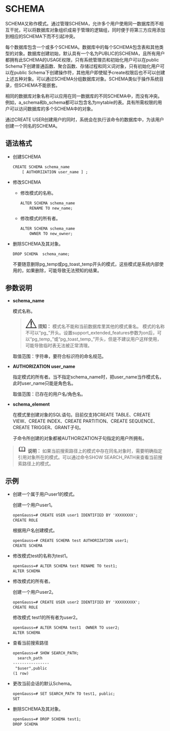 # SCHEMA

SCHEMA又称作模式。通过管理SCHEMA，允许多个用户使用同一数据库而不相互干扰，可以将数据库对象组织成易于管理的逻辑组，同时便于将第三方应用添加到相应的SCHEMA下而不引起冲突。

每个数据库包含一个或多个SCHEMA。数据库中的每个SCHEMA包含表和其他类型的对象。数据库创建初始，默认具有一个名为PUBLIC的SCHEMA，且所有用户都拥有此SCHEMA的USAGE权限，只有系统管理员和初始化用户可以在public Schema下创建普通函数、聚合函数、存储过程和同义词对象，只有初始化用户可以在public Schema下创建操作符，其他用户即使赋予create权限后也不可以创建上述五种对象。可以通过SCHEMA分组数据库对象。SCHEMA类似于操作系统目录，但SCHEMA不能嵌套。

相同的数据库对象名称可以应用在同一数据库的不同SCHEMA中，而没有冲突。例如，a\_schema和b\_schema都可以包含名为mytable的表。具有所需权限的用户可以访问数据库的多个SCHEMA中的对象。

通过CREATE USER创建用户的同时，系统会在执行该命令的数据库中，为该用户创建一个同名的SCHEMA。

## 语法格式<a name="section10988202911187"></a>

-   创建SCHEMA

    ```
    CREATE SCHEMA schema_name 
        [ AUTHORIZATION user_name ] ;
    ```

-   修改SCHEMA
    -   修改模式的名称。

        ```
        ALTER SCHEMA schema_name 
            RENAME TO new_name;
        ```

    -   修改模式的所有者。

        ```
        ALTER SCHEMA schema_name 
            OWNER TO new_owner;
        ```


-   删除SCHEMA及其对象。

    ```
    DROP SCHEMA  schema_name;
    ```

    不要随意删除pg\_temp或pg\_toast\_temp开头的模式，这些模式是系统内部使用的，如果删除，可能导致无法预知的结果。


## 参数说明<a name="zh-cn_topic_0283137491_zh-cn_topic_0237122113_zh-cn_topic_0059777945_s9930d6a2a74b406980e00129b1f4fe2c"></a>

-   **schema\_name**

    模式名称。

    >![](public_sys-resources/icon-notice.png) **须知：** 
    >模式名不能和当前数据库里其他的模式重名。
    >模式的名称不可以“pg\_”开头。设置support_extended_features参数为on后，可以“pg\_temp\_”或“pg\_toast\_temp\_”开头，但是不建议用户这样使用，可能导致临时表无法被正常清理。

    取值范围：字符串，要符合标识符的命名规范。

-   **AUTHORIZATION user\_name**

    指定模式的所有者。当不指定schema\_name时，把user\_name当作模式名，此时user\_name只能是角色名。

    取值范围：已存在的用户名/角色名。

-   **schema\_element**

    在模式里创建对象的SQL语句。目前仅支持CREATE TABLE、CREATE VIEW、CREATE INDEX、CREATE PARTITION、CREATE SEQUENCE、CREATE TRIGGER、GRANT子句。

    子命令所创建的对象都被AUTHORIZATION子句指定的用户所拥有。


>![](public_sys-resources/icon-note.png) **说明：** 
>如果当前搜索路径上的模式中存在同名对象时，需要明确指定引用对象所在的模式。可以通过命令SHOW SEARCH\_PATH来查看当前搜索路径上的模式。

## 示例<a name="zh-cn_topic_0283136607_zh-cn_topic_0237122070_zh-cn_topic_0059779037_sd7a0dca78f6844d79a0ec70fb4213769"></a>

-   创建一个属于用户user1的模式。

    创建一个用户user1。

    ```
    openGauss=# CREATE USER user1 IDENTIFIED BY 'XXXXXXXX';
    CREATE ROLE
    ```

    根据用户名创建模式。

    ```
    openGauss=# CREATE SCHEMA test AUTHORIZATION user1;
    CREATE SCHEMA
    ```

-   修改模式test的名称为test1。

    ```
    openGauss=# ALTER SCHEMA test RENAME TO test1;
    ALTER SCHEMA
    ```

-   修改模式的所有者。

    创建一个用户user2。

    ```
    openGauss=# CREATE USER user2 IDENTIFIED BY 'XXXXXXXXX';
    CREATE ROLE
    ```

    修改模式 test1的所有者为user2。

    ```
    openGauss=# ALTER SCHEMA test1  OWNER TO user2;
    ALTER SCHEMA
    ```

-   查看当前搜索路径

    ```
    openGauss=# SHOW SEARCH_PATH;
      search_path
    ----------------
     "$user",public
    (1 row)
    ```

-   更改当前会话的默认Schema。

    ```
    openGauss=# SET SEARCH_PATH TO test1, public;
    SET
    ```

-   删除SCHEMA及其对象。

    ```
    openGauss=# DROP SCHEMA test1;
    DROP SCHEMA
    ```


